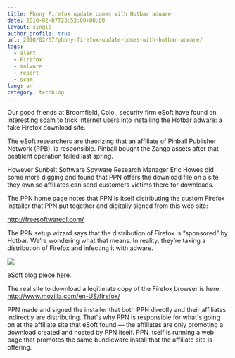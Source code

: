 ```yaml
---
title: Phony Firefox update comes with Hotbar adware
date: 2010-02-07T23:53:00+00:00
layout: single
author_profile: true
url: 2010/02/07/phony-firefox-update-comes-with-hotbar-adware/
tags:
  - alert
  - Firefox
  - malware
  - report
  - scam
lang: en
category: techblog
---
```

Our good friends at Broomfield, Colo., security firm eSoft have found an interesting scam to trick Internet users into installing the Hotbar adware: a fake Firefox download site.

The eSoft researchers are theorizing that an affiliate of Pinball Publisher Network (PPB). is responsible. Pinball bought the Zango assets after that pestilent operation failed last spring.

However Sunbelt Software Spyware Research Manager Eric Howes did some more digging and found that PPN offers the download file on a site they own so affiliates can send <s>customers</s> victims there for downloads.

The PPN home page notes that PPN is itself distributing the custom Firefox installer that PPN put together and digitally signed from this web site:

http://freesoftwaredl.com/

The PPN setup wizard says that the distribution of Firefox is “sponsored” by Hotbar. We’re wondering what that means. In reality, they’re taking a distribution of Firefox and infecting it with adware.

<div>
  <a href="http://4.bp.blogspot.com/_vaUVXcmC3OI/S29KnbKtB5I/AAAAAAAAA2g/yqlkgp-L3bc/s1600-h/ppn-firefox.JPG" imageanchor="1"><img border="0" src="http://4.bp.blogspot.com/_vaUVXcmC3OI/S29KnbKtB5I/AAAAAAAAA2g/yqlkgp-L3bc/s640/ppn-firefox.JPG" /></a>
</div>

eSoft blog piece [here](http://threatcenter.blogspot.com/2010/02/fake-firefox-update-pages-push-adware.html).

The real site to download a legitimate copy of the Firefox browser is here:  
<http://www.mozilla.com/en-US/firefox/>

PPN made and signed the installer that both PPN directly and their affiliates indirectly are distributing. That's why PPN is responsible for what's going on at the affiliate site that eSoft found &#8212; the affiliates are only promoting a download created and hosted by PPN itself. PPN itself is running a web page that promotes the same bundleware install that the affiliate site is offering.